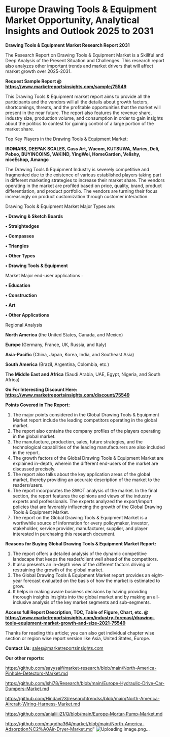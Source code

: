  # Europe Drawing Tools & Equipment Market Opportunity, Analytical Insights and Outlook 2025 to 2031

<strong>Drawing Tools & Equipment Market Research Report 2031</strong>

The Research Report on Drawing Tools & Equipment Market is a Skillful and Deep Analysis of the Present Situation and Challenges. This research report also analyzes other important trends and market drivers that will affect market growth over 2025-2031.

<strong>Request Sample Report @ <a href=https://www.marketreportsinsights.com/sample/75549>https://www.marketreportsinsights.com/sample/75549</a></strong>

This Drawing Tools & Equipment market report aims to provide all the participants and the vendors will all the details about growth factors, shortcomings, threats, and the profitable opportunities that the market will present in the near future. The report also features the revenue share, industry size, production volume, and consumption in order to gain insights about the politics to contest for gaining control of a large portion of the market share.

Top Key Players in the Drawing Tools & Equipment Market:

<strong>ISOMARS, DEEPAK SCALES, Cass Art, Wacom, KUTSUWA, Maries, Deli, Pebeo, BUYINCOINS, VAKIND, YingWei, HomeGarden, Velishy, niceEshop, Amango</strong>

The Drawing Tools & Equipment Industry is severely competitive and fragmented due to the existence of various established players taking part in different marketing strategies to increase their market share. The vendors operating in the market are profiled based on price, quality, brand, product differentiation, and product portfolio. The vendors are turning their focus increasingly on product customization through customer interaction.

Drawing Tools & Equipment Market Major Types are:

<strong>• Drawing & Sketch Boards

• Straightedges

• Compasses

• Triangles

• Other Types

• Drawing Tools & Equipment</strong>

Market Major end-user applications :

<strong>• Education

• Construction

• Art

• Other Applications</strong>

Regional Analysis

</u><strong><b>North America</b></strong> (the United States, Canada, and Mexico)

<strong><b>Europe </b></strong>(Germany, France, UK, Russia, and Italy)

<strong><b>Asia-Pacific</b></strong> (China, Japan, Korea, India, and Southeast Asia)

<strong><b>South America</b></strong> (Brazil, Argentina, Colombia, etc.)

<strong><b>The Middle East and Africa</b></strong> (Saudi Arabia, UAE, Egypt, Nigeria, and South Africa)

<strong>Go For Interesting Discount Here: <a href=https://www.marketreportsinsights.com/discount/75549>https://www.marketreportsinsights.com/discount/75549</a></strong>

<strong>Points Covered in The Report:</strong>
<ol>
  <li>The major points considered in the Global Drawing Tools & Equipment Market report include the leading competitors operating in the global market.</li>
  <li>The report also contains the company profiles of the players operating in the global market.</li>
  <li>The manufacture, production, sales, future strategies, and the technological capabilities of the leading manufacturers are also included in the report.</li>
  <li>The growth factors of the Global Drawing Tools & Equipment Market are explained in-depth, wherein the different end-users of the market are discussed precisely.</li>
  <li>The report also talks about the key application areas of the global market, thereby providing an accurate description of the market to the readers/users.</li>
  <li>The report incorporates the SWOT analysis of the market. In the final section, the report features the opinions and views of the industry experts and professionals. The experts analyzed the export/import policies that are favorably influencing the growth of the Global Drawing Tools & Equipment Market.</li>
  <li>The report on the Global Drawing Tools & Equipment Market is a worthwhile source of information for every policymaker, investor, stakeholder, service provider, manufacturer, supplier, and player interested in purchasing this research document.</li>
</ol>
<strong>Reasons for Buying Global Drawing Tools & Equipment Market Report:</strong>

<ol>
  <li>The report offers a detailed analysis of the dynamic competitive landscape that keeps the reader/client well ahead of the competitors.</li>
  <li>It also presents an in-depth view of the different factors driving or restraining the growth of the global market.</li>
  <li>The Global Drawing Tools & Equipment Market report provides an eight-year forecast evaluated on the basis of how the market is estimated to grow.</li>
  <li>It helps in making aware business decisions by having providing thorough insights insights into the global market and by making an all-inclusive analysis of the key market segments and sub-segments.</li>
</ol>
<strong>Access full Report Description, TOC, Table of Figure, Chart, etc. @ <a href=https://www.marketreportsinsights.com/industry-forecast/drawing-tools-equipment-market-growth-and-size-2021-75549>https://www.marketreportsinsights.com/industry-forecast/drawing-tools-equipment-market-growth-and-size-2021-75549</a></strong>


Thanks for reading this article; you can also get individual chapter wise section or region wise report version like Asia, United States, Europe.

<strong>Contact Us:</strong>
sales@marketreportsinsights.com

<strong>Our other reports:</strong>

<a href=https://github.com/sayysaif/market-research/blob/main/North-America-Pinhole-Detectors-Market.md>https://github.com/sayysaif/market-research/blob/main/North-America-Pinhole-Detectors-Market.md</a>

<a href=https://github.com/Ishi78/Research/blob/main/Europe-Hydraulic-Drive-Car-Dumpers-Market.md>https://github.com/Ishi78/Research/blob/main/Europe-Hydraulic-Drive-Car-Dumpers-Market.md</a>

<a href=https://github.com/Hindavi23/researchtrendss/blob/main/North-America-Aircraft-Wiring-Harness-Market.md>https://github.com/Hindavi23/researchtrendss/blob/main/North-America-Aircraft-Wiring-Harness-Market.md</a>

<a href=https://github.com/anjaliiii21/Q/blob/main/Europe-Mortar-Pump-Market.md>https://github.com/anjaliiii21/Q/blob/main/Europe-Mortar-Pump-Market.md</a>

<a href=https://github.com/mugdha364/market/blob/main/North-America-Adsorption%C2%A0Air-Dryer-Market.md>https://github.com/mugdha364/market/blob/main/North-America-Adsorption%C2%A0Air-Dryer-Market.md</a>"
![Uploading image.png…]()
